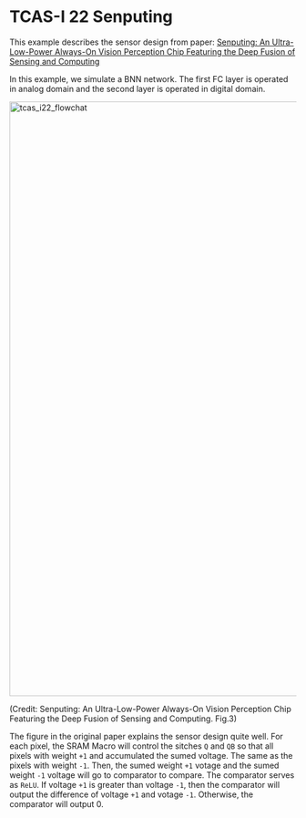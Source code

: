 # TCAS-I 22 Senputing

This example describes the sensor design from paper: [Senputing: An Ultra-Low-Power Always-On Vision Perception Chip Featuring the Deep Fusion of Sensing and Computing](https://ieeexplore.ieee.org/document/9464962)

In this example, we simulate a BNN network. The first FC layer is operated in analog domain and the 
second layer is operated in digital domain.


<img width="1043" alt="tcas_i22_flowchat" src="https://user-images.githubusercontent.com/21286132/221265134-743a15ee-3acd-4257-a7b0-df506278de74.png">

(Credit: Senputing: An Ultra-Low-Power Always-On Vision Perception Chip Featuring the Deep Fusion of Sensing and Computing. Fig.3)

The figure in the original paper explains the sensor design quite well. For each pixel, the SRAM Macro
will control the sitches `Q` and `QB` so that all pixels with weight `+1` and accumulated the sumed 
voltage. The same as the pixels with weight `-1`. Then, the sumed weight `+1` votage and the sumed 
weight `-1` voltage will go to comparator to compare. The comparator serves as `ReLU`. If voltage `+1`
is greater than voltage `-1`, then the comparator will output the difference of voltage `+1` and votage
`-1`. Otherwise, the comparator will output 0.
